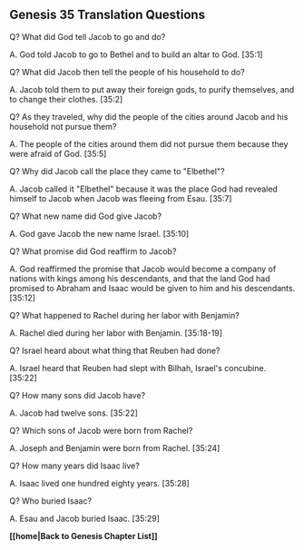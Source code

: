 ## Genesis 35 Translation Questions ##

Q? What did God tell Jacob to go and do?

A. God told Jacob to go to Bethel and to build an altar to God. [35:1]

Q? What did Jacob then tell the people of his household to do?

A. Jacob told them to put away their foreign gods, to purify themselves, and to change their clothes. [35:2]

Q? As they traveled, why did the people of the cities around Jacob and his household not pursue them?

A. The people of the cities around them did not pursue them because they were afraid of God. [35:5]

Q? Why did Jacob call the place they came to "Elbethel"?

A. Jacob called it "Elbethel" because it was the place God had revealed himself to Jacob when Jacob was fleeing from Esau. [35:7]

Q? What new name did God give Jacob?

A. God gave Jacob the new name Israel. [35:10]

Q? What promise did God reaffirm to Jacob?

A. God reaffirmed the promise that Jacob would become a company of nations with kings among his descendants, and that the land God had promised to Abraham and Isaac would be given to him and his descendants. [35:12]

Q? What happened to Rachel during her labor with Benjamin?

A. Rachel died during her labor with Benjamin. [35:18-19]

Q? Israel heard about what thing that Reuben had done?

A. Israel heard that Reuben had slept with Bilhah, Israel's concubine. [35:22]

Q? How many sons did Jacob have?

A. Jacob had twelve sons. [35:22]

Q? Which sons of Jacob were born from Rachel?

A. Joseph and Benjamin were born from Rachel. [35:24]

Q? How many years did Isaac live?

A. Isaac lived one hundred eighty years. [35:28]

Q? Who buried Isaac?

A. Esau and Jacob buried Isaac. [35:29]

__[[home|Back to Genesis Chapter List]]__

